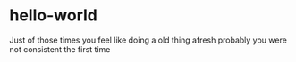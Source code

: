 # hello-world
Just of those times you feel like doing a old thing afresh probably you were not consistent the first time
